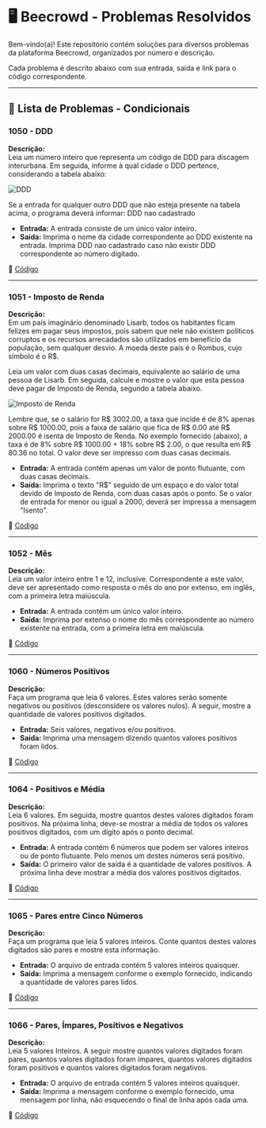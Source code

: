 # 🖥️ Beecrowd - Problemas Resolvidos  

Bem-vindo(a)! Este repositório contém soluções para diversos problemas da plataforma Beecrowd, organizados por número e descrição.  

Cada problema é descrito abaixo com sua entrada, saída e link para o código correspondente.  

---

## 📄 Lista de Problemas - Condicionais

### 1050 - DDD 
**Descrição:**  
Leia um número inteiro que representa um código de DDD para discagem interurbana. Em seguida, informe à qual cidade o DDD pertence, considerando a tabela abaixo:

![DDD](https://resources.beecrowd.com/gallery/images/problems/UOJ_1050.png)

Se a entrada for qualquer outro DDD que não esteja presente na tabela acima, o programa deverá informar:
DDD nao cadastrado

- **Entrada:** A entrada consiste de um único valor inteiro.  
- **Saída:** Imprima o nome da cidade correspondente ao DDD existente na entrada. Imprima DDD nao cadastrado caso não existir DDD correspondente ao número digitado.

🔗 [Código](https://github.com/Miguel-Russo/Faculdade/blob/main/1%C2%B0%20Semestre%20-%202024_1/Algoritmos%20e%20Estruturas%20de%20Dados%20I/Condicionais/1050%20-%20DDD.c)

---

### 1051 - Imposto de Renda  
**Descrição:**  
Em um país imaginário denominado Lisarb, todos os habitantes ficam felizes em pagar seus impostos, pois sabem que nele não existem políticos corruptos e os recursos arrecadados são utilizados em benefício da população, sem qualquer desvio. A moeda deste país é o Rombus, cujo símbolo é o R$.

Leia um valor com duas casas decimais, equivalente ao salário de uma pessoa de Lisarb. Em seguida, calcule e mostre o valor que esta pessoa deve pagar de Imposto de Renda, segundo a tabela abaixo.

![Imposto de Renda](https://resources.beecrowd.com/gallery/images/problems/UOJ_1051_pt.png)

Lembre que, se o salário for R$ 3002.00, a taxa que incide é de 8% apenas sobre R$ 1000.00, pois a faixa de salário que fica de R$ 0.00 até R$ 2000.00 é isenta de Imposto de Renda. No exemplo fornecido (abaixo), a taxa é de 8% sobre R$ 1000.00 + 18% sobre R$ 2.00, o que resulta em R$ 80.36 no total. O valor deve ser impresso com duas casas decimais.

- **Entrada:** A entrada contém apenas um valor de ponto flutuante, com duas casas decimais.  
- **Saída:** Imprima o texto "R$" seguido de um espaço e do valor total devido de Imposto de Renda, com duas casas após o ponto. Se o valor de entrada for menor ou igual a 2000, deverá ser impressa a mensagem "Isento". 

🔗 [Código](https://github.com/Miguel-Russo/Faculdade/blob/main/1%C2%B0%20Semestre%20-%202024_1/Algoritmos%20e%20Estruturas%20de%20Dados%20I/Condicionais/1051%20-%20Imposto%20de%20Renda.c)  

---

### 1052 - Mês 
**Descrição:**  
Leia um valor inteiro entre 1 e 12, inclusive. Correspondente a este valor, deve ser apresentado como resposta o mês do ano por extenso, em inglês, com a primeira letra maiúscula. 

- **Entrada:** A entrada contém um único valor inteiro.  
- **Saída:** Imprima por extenso o nome do mês correspondente ao número existente na entrada, com a primeira letra em maiúscula.

🔗 [Código](https://github.com/Miguel-Russo/Faculdade/blob/main/1%C2%B0%20Semestre%20-%202024_1/Algoritmos%20e%20Estruturas%20de%20Dados%20I/Condicionais/1052%20-%20M%C3%AAs.c)

---

### 1060 - Números Positivos  
**Descrição:**  
Faça um programa que leia 6 valores. Estes valores serão somente negativos ou positivos (desconsidere os valores nulos). A seguir, mostre a quantidade de valores positivos digitados.

- **Entrada:** Seis valores, negativos e/ou positivos.  
- **Saída:** Imprima uma mensagem dizendo quantos valores positivos foram lidos. 

🔗 [Código](https://github.com/Miguel-Russo/Faculdade/blob/main/1%C2%B0%20Semestre%20-%202024_1/Algoritmos%20e%20Estruturas%20de%20Dados%20I/Condicionais/1060%20-%20N%C3%BAmeros%20Positivos.c) 

---

### 1064 - Positivos e Média 
**Descrição:**  
Leia 6 valores. Em seguida, mostre quantos destes valores digitados foram positivos. Na próxima linha, deve-se mostrar a média de todos os valores positivos digitados, com um dígito após o ponto decimal.

- **Entrada:** A entrada contém 6 números que podem ser valores inteiros ou de ponto flutuante. Pelo menos um destes números será positivo.  
- **Saída:** O primeiro valor de saída é a quantidade de valores positivos. A próxima linha deve mostrar a média dos valores positivos digitados. 

🔗 [Código](https://github.com/Miguel-Russo/Faculdade/blob/main/1%C2%B0%20Semestre%20-%202024_1/Algoritmos%20e%20Estruturas%20de%20Dados%20I/Condicionais/1064%20-%20Positivos%20e%20M%C3%A9dia.c)  

---

### 1065 - Pares entre Cinco Números  
**Descrição:**  
Faça um programa que leia 5 valores inteiros. Conte quantos destes valores digitados são pares e mostre esta informação.

- **Entrada:** O arquivo de entrada contém 5 valores inteiros quaisquer.
- **Saída:** Imprima a mensagem conforme o exemplo fornecido, indicando a quantidade de valores pares lidos.

🔗 [Código](https://github.com/Miguel-Russo/Faculdade/blob/main/1%C2%B0%20Semestre%20-%202024_1/Algoritmos%20e%20Estruturas%20de%20Dados%20I/Condicionais/1065%20-%20Pares%20entre%20Cinco%20N%C3%BAmeros.c)

---

### 1066 - Pares, Ímpares, Positivos e Negativos  
**Descrição:**  
Leia 5 valores Inteiros. A seguir mostre quantos valores digitados foram pares, quantos valores digitados foram ímpares, quantos valores digitados foram positivos e quantos valores digitados foram negativos.

- **Entrada:** O arquivo de entrada contém 5 valores inteiros quaisquer.  
- **Saída:** Imprima a mensagem conforme o exemplo fornecido, uma mensagem por linha, não esquecendo o final de linha após cada uma.

🔗 [Código](https://github.com/Miguel-Russo/Faculdade/blob/main/1%C2%B0%20Semestre%20-%202024_1/Algoritmos%20e%20Estruturas%20de%20Dados%20I/Condicionais/1066%20-%20Pares%2C%20%C3%8Dmpares%2C%20Positivos%20e%20Negativos.c)
